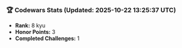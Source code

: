 ### 🏆 Codewars Stats (Updated: 2025-10-22 13:25:37 UTC)

- **Rank:** 8 kyu
- **Honor Points:** 3
- **Completed Challenges:** 1
